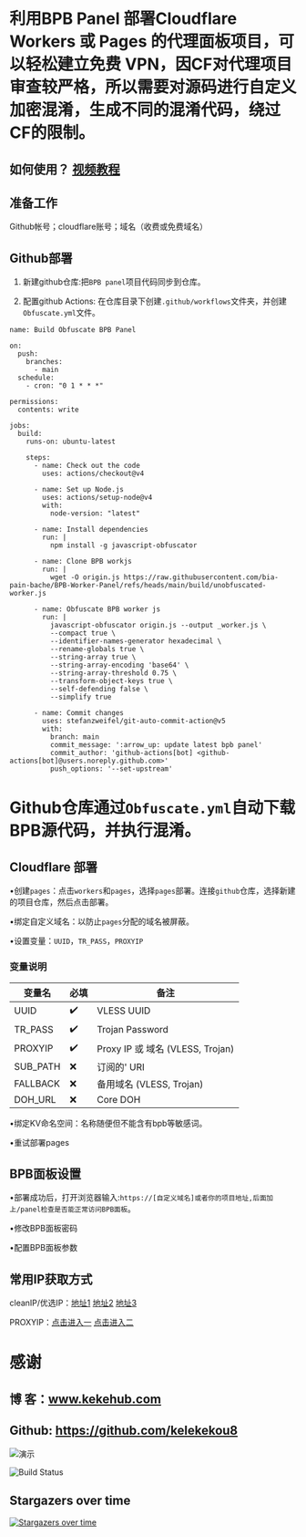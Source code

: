 # **利用BPB Panel 部署Cloudflare Workers 或 Pages 的代理面板项目，可以轻松建立免费 VPN，因CF对代理项目审查较严格，所以需要对源码进行自定义加密混淆，生成不同的混淆代码，绕过CF的限制。**

## 如何使用？ [视频教程](https://www.youtube.com/watch?v=iORZlu1a5Is)

## 准备工作
Github帐号；cloudflare账号；域名（收费或免费域名）

## Github部署
1. 新建github仓库:把`BPB panel`项目代码同步到仓库。

2. 配置github Actions: 在仓库目录下创建`.github/workflows`文件夹，并创建`Obfuscate.yml`文件。
   
```
name: Build Obfuscate BPB Panel

on:
  push:
    branches:
      - main
  schedule:
    - cron: "0 1 * * *"

permissions:
  contents: write

jobs:
  build:
    runs-on: ubuntu-latest

    steps:
      - name: Check out the code
        uses: actions/checkout@v4

      - name: Set up Node.js
        uses: actions/setup-node@v4
        with:
          node-version: "latest"

      - name: Install dependencies
        run: |
          npm install -g javascript-obfuscator

      - name: Clone BPB workjs
        run: |
          wget -O origin.js https://raw.githubusercontent.com/bia-pain-bache/BPB-Worker-Panel/refs/heads/main/build/unobfuscated-worker.js

      - name: Obfuscate BPB worker js
        run: |
          javascript-obfuscator origin.js --output _worker.js \
          --compact true \
          --identifier-names-generator hexadecimal \
          --rename-globals true \
          --string-array true \
          --string-array-encoding 'base64' \
          --string-array-threshold 0.75 \
          --transform-object-keys true \
          --self-defending false \
          --simplify true

      - name: Commit changes
        uses: stefanzweifel/git-auto-commit-action@v5
        with:
          branch: main
          commit_message: ':arrow_up: update latest bpb panel'
          commit_author: 'github-actions[bot] <github-actions[bot]@users.noreply.github.com>'
          push_options: '--set-upstream'
```

# **Github仓库通过`Obfuscate.yml`自动下载BPB源代码，并执行混淆。**

## Cloudflare 部署
•创建`pages`：点击`workers`和`pages`，选择`pages`部署。连接`github`仓库，选择新建的项目仓库，然后点击部署。

•绑定自定义域名：以防止`pages`分配的域名被屏蔽。

•设置变量：`UUID`，`TR_PASS`，`PROXYIP`

### 变量说明

| 变量名 | 必填 | 备注 | 
|--|--|--|
| UUID |✔️| VLESS UUID |
| TR_PASS |✔️| Trojan Password |
| PROXYIP |✔️| Proxy IP 或 域名 (VLESS, Trojan) |
| SUB_PATH |❌| 订阅的' URI |
| FALLBACK |❌| 备用域名 (VLESS, Trojan) |
| DOH_URL |❌| Core DOH |

•绑定KV命名空间：名称随便但不能含有bpb等敏感词。

•重试部署pages

## BPB面板设置
•部署成功后，打开浏览器输入:`https://[自定义域名]或者你的项目地址,后面加上/panel检查是否能正常访问BPB面板`。

•修改BPB面板密码

•配置BPB面板参数

## 常用IP获取方式
cleanIP/优选IP：[地址1](https://www.wetest.vip/page/cloudflare/address_v4.html)    [地址2](https://ipdb.030101.xyz/bestcf/)   [地址3](https://mrxn.net/BESTCFDOMAIN)

PROXYIP：[点击进入一](https://ipdb.030101.xyz/bestproxy/)   [点击进入二](https://www.nslookup.io/domains/bpb.yousef.isegaro.com/dns-records/)

# 感谢

## 博 客：www.kekehub.com
## Github: https://github.com/kelekekou8

![演示](https://media.giphy.com/media/3o7abldj0b3rxrZUxW/giphy.gif)

![Build Status](https://img.shields.io/badge/build-passing-brightgreen)

## Stargazers over time
[![Stargazers over time](https://starchart.cc/bia-pain-bache/BPB-Worker-Panel.svg?variant=adaptive)](https://starchart.cc/bia-pain-bache/BPB-Worker-Panel)
